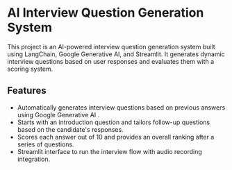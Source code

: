 # AI Interview Question Generation System

This project is an AI-powered interview question generation system built using LangChain, Google Generative AI, and Streamlit. It generates dynamic interview questions based on user responses and evaluates them with a scoring system.

## Features
- Automatically generates interview questions based on previous answers using Google Generative AI .
- Starts with an introduction question and tailors follow-up questions based on the candidate's responses.
- Scores each answer out of 10 and provides an overall ranking after a series of questions.
- Streamlit interface to run the interview flow with audio recording integration.
